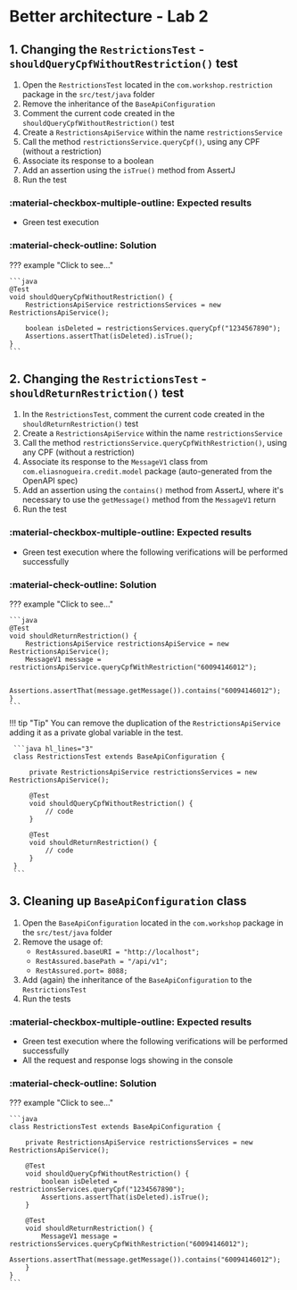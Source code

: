 # Better architecture - Lab 2

## 1. Changing the  `RestrictionsTest` - `shouldQueryCpfWithoutRestriction()` test

1. Open the `RestrictionsTest` located in the `com.workshop.restriction` package in the `src/test/java` folder
2. Remove the inheritance of the `BaseApiConfiguration`
3. Comment the current code created in the `shouldQueryCpfWithoutRestriction()` test
4. Create a `RestrictionsApiService` within the name `restrictionsService`
5. Call the method `restrictionsService.queryCpf()`, using any CPF (without a restriction)
6. Associate its response to a boolean
7. Add an assertion using the `isTrue()` method from AssertJ
8. Run the test

### :material-checkbox-multiple-outline: Expected results

- Green test execution

### :material-check-outline: Solution

??? example "Click to see..."

    ```java
    @Test
    void shouldQueryCpfWithoutRestriction() {
        RestrictionsApiService restrictionsServices = new RestrictionsApiService();

        boolean isDeleted = restrictionsServices.queryCpf("1234567890");
        Assertions.assertThat(isDeleted).isTrue();
    }  
    ```

## 2. Changing the  `RestrictionsTest` - `shouldReturnRestriction()` test

1. In the `RestrictionsTest`, comment the current code created in the `shouldReturnRestriction()` test
2. Create a `RestrictionsApiService` within the name `restrictionsService`
3. Call the method `restrictionsService.queryCpfWithRestriction()`, using any CPF (without a restriction)
4. Associate its response to the `MessageV1` class from `com.eliasnogueira.credit.model` package (auto-generated from the OpenAPI spec)
5. Add an assertion using the `contains()` method from AssertJ, where it's necessary to use the `getMessage()` method from the `MessageV1` return
6. Run the test

### :material-checkbox-multiple-outline: Expected results

- Green test execution where the following verifications will be performed successfully

### :material-check-outline: Solution

??? example "Click to see..."

    ```java
    @Test
    void shouldReturnRestriction() {
        RestrictionsApiService restrictionsApiService = new RestrictionsApiService();
        MessageV1 message = restrictionsApiService.queryCpfWithRestriction("60094146012");

        Assertions.assertThat(message.getMessage()).contains("60094146012");
    }
    ```

!!! tip "Tip"
    You can remove the duplication of the `RestrictionsApiService` adding it as a private global variable in the test.

     ```java hl_lines="3"
     class RestrictionsTest extends BaseApiConfiguration {

         private RestrictionsApiService restrictionsServices = new RestrictionsApiService();

         @Test
         void shouldQueryCpfWithoutRestriction() {
             // code
         }

         @Test
         void shouldReturnRestriction() {
             // code
         }
     }
     ```


## 3. Cleaning up `BaseApiConfiguration` class

1. Open the `BaseApiConfiguration` located in the `com.workshop` package in the `src/test/java` folder
2. Remove the usage of:
    - `RestAssured.baseURI = "http://localhost";`
    - `RestAssured.basePath = "/api/v1";`
    - `RestAssured.port= 8088;`
3. Add (again) the inheritance of the `BaseApiConfiguration` to the `RestrictionsTest`
4. Run the tests

### :material-checkbox-multiple-outline: Expected results

- Green test execution where the following verifications will be performed successfully
- All the request and response logs showing in the console

### :material-check-outline: Solution

??? example "Click to see..."

    ```java
    class RestrictionsTest extends BaseApiConfiguration {

        private RestrictionsApiService restrictionsServices = new RestrictionsApiService();

        @Test
        void shouldQueryCpfWithoutRestriction() {
            boolean isDeleted = restrictionsServices.queryCpf("1234567890");
            Assertions.assertThat(isDeleted).isTrue();
        }

        @Test
        void shouldReturnRestriction() {
            MessageV1 message = restrictionsServices.queryCpfWithRestriction("60094146012");
            Assertions.assertThat(message.getMessage()).contains("60094146012");
        }
    }
    ```
